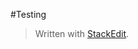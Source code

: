 
#Testing 

> Written with [StackEdit](https://stackedit.io/).
<!--stackedit_data:
eyJoaXN0b3J5IjpbLTYxMjk2MDY4N119
-->